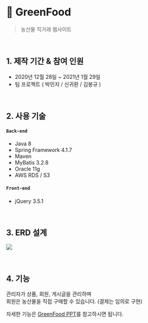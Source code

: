 # :herb: GreenFood
>농산물 직거래 웹사이트  

</br>

## 1. 제작 기간 & 참여 인원
- 2020년 12월 28일 ~ 2021년 1월 29일
- 팀 프로젝트 ( 박민지 / 신귀환 / 김봉규 )

</br>

## 2. 사용 기술
#### `Back-end`
  - Java 8
  - Spring Framework 4.1.7
  - Maven
  - MyBatis 3.2.8
  - Oracle 11g
  - AWS RDS / S3
#### `Front-end`
  - jQuery 3.5.1

</br>

## 3. ERD 설계
![](https://user-images.githubusercontent.com/72427826/108027885-37370c00-706e-11eb-9954-7f817b1f3763.JPG)

</br>

## 4. 기능
관리자가 상품, 회원, 게시글을 관리하며  
회원은 농산물을 직접 구매할 수 있습니다. (결제는 임의로 구현)

자세한 기능은 [GreenFood PPT](https://www.slideshare.net/ssuser2d94ba/greenfood-project?qid=25934f8d-4215-4db4-9fad-c2f39a4dba3f&v=&b=&from_search=1)를 참고하시면 됩니다.
